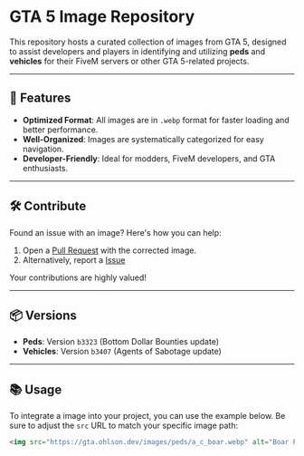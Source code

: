 # GTA 5 Image Repository

This repository hosts a curated collection of images from GTA 5, designed to assist developers and players in identifying and utilizing **peds** and **vehicles** for their FiveM servers or other GTA 5-related projects.

---

## 🚀 Features

- **Optimized Format**: All images are in `.webp` format for faster loading and better performance.  
- **Well-Organized**: Images are systematically categorized for easy navigation.  
- **Developer-Friendly**: Ideal for modders, FiveM developers, and GTA enthusiasts.  

---

## 🛠️ Contribute  

Found an issue with an image? Here's how you can help:  
1. Open a [Pull Request](https://github.com/NextGenFivem/gta-images/pulls) with the corrected image.  
2. Alternatively, report a [Issue](https://github.com/nextgenfivem/gta-images/issues)  

Your contributions are highly valued!

---

## 📦 Versions  

- **Peds**: Version `b3323` (Bottom Dollar Bounties update)  
- **Vehicles**: Version `b3407` (Agents of Sabotage update)  

---

## 📚 Usage  

To integrate a image into your project, you can use the example below. Be sure to adjust the `src` URL to match your specific image path:  

```html
<img src="https://gta.ohlson.dev/images/peds/a_c_boar.webp" alt="Boar Ped Image">
